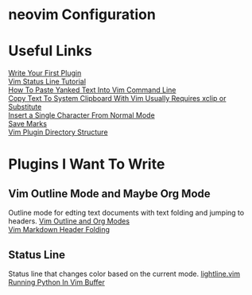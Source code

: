 # neovim Configuration

# Useful Links
[Write Your First Plugin](https://github.com/christoomey/your-first-vim-plugin)<br  />
[Vim Status Line Tutorial](https://shapeshed.com/vim-statuslines/)<br  /> [How To Paste Yanked Text Into Vim Command Line](https://stackoverflow.com/questions/3997078/how-to-paste-yanked-text-into-the-vim-command-line)<br  />
[Copy Text To System Clipboard With Vim Usually Requires xclip or Substitute](https://vi.stackexchange.com/questions/84/how-can-i-copy-text-to-the-system-clipboard-from-vim)<br  />
[Insert a Single Character From Normal Mode](https://superuser.com/questions/581572/insert-single-character-in-vim)<br  />
[Save Marks](https://stackoverflow.com/questions/8958047/in-vim-is-there-a-way-to-save-bookmarks-between-sessions)<br  />
[Vim Plugin Directory Structure](https://gist.github.com/nelstrom/1056049/784e252c3de653e204e9e128653010e19fbd493f)<br  />

# Plugins I Want To Write
## Vim Outline Mode and Maybe Org Mode
Outline mode for edting text documents with text folding and jumping to headers.
[Vim Outline and Org Modes](https://github.com/axvr/org.vim)<br  />
[Vim Markdown Header Folding](https://gist.github.com/sjl/1038710)<br  />
## Status Line
Status line that changes color based on the current mode.
[lightline.vim](https://github.com/itchyny/lightline.vim)<br  />
[Running Python In Vim Buffer](https://izziswift.com/running-python-code-in-vim/)<br  />
